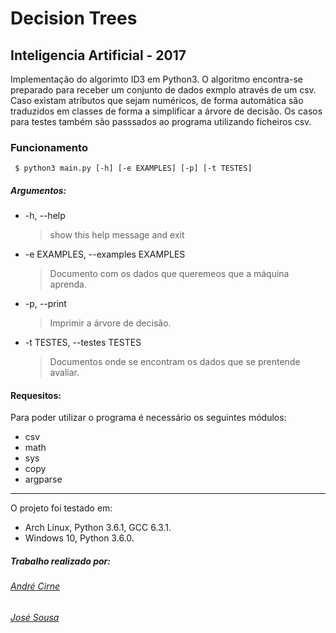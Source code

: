 # Decision Trees
## Inteligencia Artificial - 2017
Implementação do algorimto ID3 em Python3. O algoritmo encontra-se preparado para receber um conjunto de dados exmplo através de um csv. Caso existam atributos que sejam numéricos, de forma automática são traduzidos em classes de forma a simplificar a árvore de decisão. Os casos para testes também são passsados ao programa utilizando ficheiros csv.
### Funcionamento
````
 $ python3 main.py [-h] [-e EXAMPLES] [-p] [-t TESTES]
````
##### Argumentos:
  * -h, --help
    >show this help message and exit
  * -e EXAMPLES, --examples EXAMPLES
    >Documento com os dados que queremeos que a máquina                aprenda.
  * -p, --print
    >Imprimir a árvore de decisão.
  * -t TESTES, --testes TESTES
    >Documentos onde se encontram os dados que se prentende avaliar.

#### Requesitos:
Para poder utilizar o programa é necessário os seguintes módulos:
* csv
* math
* sys
* copy
* argparse

----

O projeto foi testado em:
* Arch Linux, Python 3.6.1, GCC 6.3.1.
* Windows 10, Python 3.6.0.

##### Trabalho realizado por:
###### [André Cirne](https://sigarra.up.pt/fcup/pt/fest_geral.cursos_list?pv_num_unico=201505860)
###### [José Sousa](https://sigarra.up.pt/fcup/pt/fest_geral.cursos_list?pv_num_unico=201503443)
